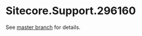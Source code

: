 # Sitecore.Support.296160

See [master branch](https://github.com/sitecoresupport/Sitecore.Support.296160) for details.